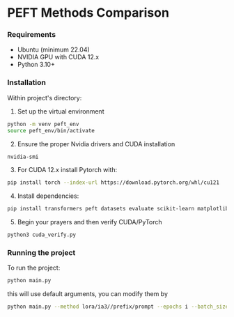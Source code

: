 # PEFT Methods Comparison

### Requirements
- Ubuntu (minimum 22.04)
- NVIDIA GPU with CUDA 12.x
- Python 3.10+

### Installation
Within project's directory:
1. Set up the virtual environment 
```bash
python -m venv peft_env
source peft_env/bin/activate
```

2. Ensure the proper Nvidia drivers and CUDA installation 
```bash
nvidia-smi
```

3. For CUDA 12.x install Pytorch with: 
```bash
pip install torch --index-url https://download.pytorch.org/whl/cu121
```
4. Install dependencies: 
```bash
pip install transformers peft datasets evaluate scikit-learn matplotlib
``` 

5. Begin your prayers and then verify CUDA/PyTorch 
```bash
python3 cuda_verify.py
```


### Running the project

To run the project: 
```bash
python main.py
```
this will use default arguments, you can modify them by 

```bash
python main.py --method lora/ia3//prefix/prompt --epochs i --batch_size j 
```
